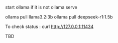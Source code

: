 start ollama if it is not
ollama serve


ollama pull llama3.2:3b
ollama pull deepseek-r1:1.5b

To check status : curl http://127.0.0.1:11434

TBD 